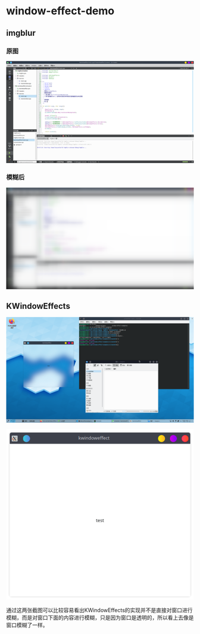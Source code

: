 # window-effect-demo

## imgblur
### 原图
![原图](screenshot/test.png)

### 模糊后
![模糊后](screenshot/testblur.png)

## KWindowEffects
![整个屏幕截屏](screenshot/window-effect-whole-screen.png)

![窗口截屏](screenshot/window-effect-current-window.png)

通过这两张截图可以比较容易看出KWindowEffects的实现并不是直接对窗口进行模糊，而是对窗口下面的内容进行模糊，只是因为窗口是透明的，所以看上去像是窗口模糊了一样。